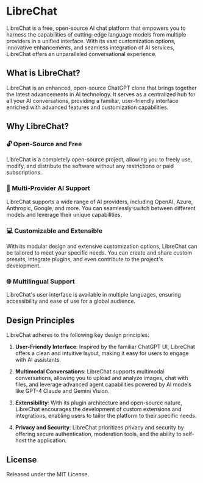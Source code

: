 # LibreChat

LibreChat is a free, open-source AI chat platform that empowers you to harness the capabilities of cutting-edge language models from multiple providers in a unified interface. With its vast customization options, innovative enhancements, and seamless integration of AI services, LibreChat offers an unparalleled conversational experience.


## What is LibreChat?

LibreChat is an enhanced, open-source ChatGPT clone that brings together the latest advancements in AI technology. It serves as a centralized hub for all your AI conversations, providing a familiar, user-friendly interface enriched with advanced features and customization capabilities.

## Why LibreChat?

### 🔓 Open-Source and Free

LibreChat is a completely open-source project, allowing you to freely use, modify, and distribute the software without any restrictions or paid subscriptions.

### 🤖 Multi-Provider AI Support

LibreChat supports a wide range of AI providers, including OpenAI, Azure, Anthropic, Google, and more. You can seamlessly switch between different models and leverage their unique capabilities.

### 💻 Customizable and Extensible

With its modular design and extensive customization options, LibreChat can be tailored to meet your specific needs. You can create and share custom presets, integrate plugins, and even contribute to the project's development.

### 🌐 Multilingual Support

LibreChat's user interface is available in multiple languages, ensuring accessibility and ease of use for a global audience.

## Design Principles

LibreChat adheres to the following key design principles:

1. **User-Friendly Interface**: Inspired by the familiar ChatGPT UI, LibreChat offers a clean and intuitive layout, making it easy for users to engage with AI assistants.

2. **Multimodal Conversations**: LibreChat supports multimodal conversations, allowing you to upload and analyze images, chat with files, and leverage advanced agent capabilities powered by AI models like GPT-4 Claude and Gemini Vision.

3. **Extensibility**: With its plugin architecture and open-source nature, LibreChat encourages the development of custom extensions and integrations, enabling users to tailor the platform to their specific needs.

4. **Privacy and Security**: LibreChat prioritizes privacy and security by offering secure authentication, moderation tools, and the ability to self-host the application.

## License

Released under the MIT License.